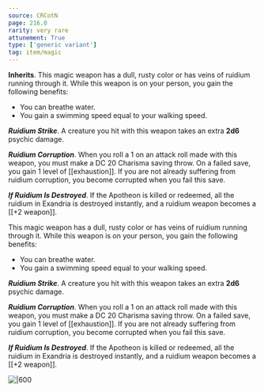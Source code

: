 ```yaml
---
source: CRCotN
page: 216.0
rarity: very rare
attunement: True
type: ['generic variant']
tag: item/magic
---
```


**Inherits**. This magic weapon has a dull, rusty color or has veins of ruidium running through it. While this weapon is on your person, you gain the following benefits:

- You can breathe water.
- You gain a swimming speed equal to your walking speed.

**_Ruidium Strike_**. A creature you hit with this weapon takes an extra **2d6** psychic damage.

**_Ruidium Corruption_**. When you roll a 1 on an attack roll made with this weapon, you must make a DC 20 Charisma saving throw. On a failed save, you gain 1 level of [[exhaustion]]. If you are not already suffering from ruidium corruption, you become corrupted when you fail this save.

**_If Ruidium Is Destroyed_**. If the Apotheon is killed or redeemed, all the ruidium in Exandria is destroyed instantly, and a ruidium weapon becomes a [[+2 weapon]].


This magic weapon has a dull, rusty color or has veins of ruidium running through it. While this weapon is on your person, you gain the following benefits:

- You can breathe water.
- You gain a swimming speed equal to your walking speed.

**_Ruidium Strike_**. A creature you hit with this weapon takes an extra **2d6** psychic damage.

**_Ruidium Corruption_**. When you roll a 1 on an attack roll made with this weapon, you must make a DC 20 Charisma saving throw. On a failed save, you gain 1 level of [[exhaustion]]. If you are not already suffering from ruidium corruption, you become corrupted when you fail this save.

**_If Ruidium Is Destroyed_**. If the Apotheon is killed or redeemed, all the ruidium in Exandria is destroyed instantly, and a ruidium weapon becomes a [[+2 weapon]].


![|600](https://5e.tools/img/items/CRCotN/Ruidium%20Weapon.webp)